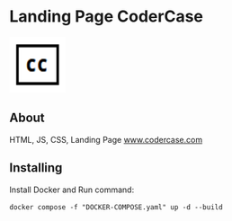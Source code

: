 # Landing Page CoderCase

<img width=100px height=100px src="assets/img/favicon.png" alt="Project logo">


## About <a name = "about"></a>

HTML, JS, CSS, Landing Page www.codercase.com


## Installing

Install Docker and Run command:
```
docker compose -f "DOCKER-COMPOSE.yaml" up -d --build
```

